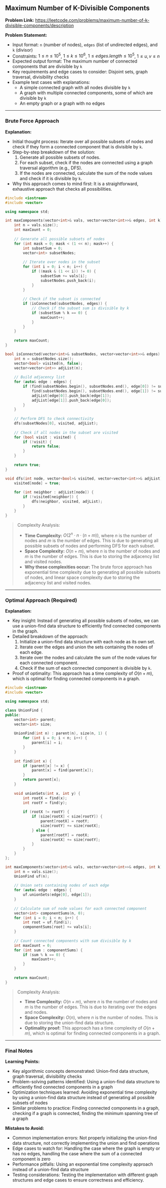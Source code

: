 ## Maximum Number of K-Divisible Components

**Problem Link:** https://leetcode.com/problems/maximum-number-of-k-divisible-components/description

**Problem Statement:**
- Input format: `n` (number of nodes), `edges` (list of undirected edges), and `k` (divisor)
- Constraints: $1 \leq n \leq 10^5$, $1 \leq k \leq 10^6$, $1 \leq edges.length \leq 10^5$, $1 \leq u, v \leq n$
- Expected output format: The maximum number of connected components that are divisible by `k`
- Key requirements and edge cases to consider: Disjoint sets, graph traversal, divisibility checks
- Example test cases with explanations:
  - A simple connected graph with all nodes divisible by `k`
  - A graph with multiple connected components, some of which are divisible by `k`
  - An empty graph or a graph with no edges

---

### Brute Force Approach

**Explanation:**
- Initial thought process: Iterate over all possible subsets of nodes and check if they form a connected component that is divisible by `k`.
- Step-by-step breakdown of the solution:
  1. Generate all possible subsets of nodes.
  2. For each subset, check if the nodes are connected using a graph traversal algorithm (e.g., DFS).
  3. If the nodes are connected, calculate the sum of the node values and check if it is divisible by `k`.
- Why this approach comes to mind first: It is a straightforward, exhaustive approach that checks all possibilities.

```cpp
#include <iostream>
#include <vector>

using namespace std;

int maxComponents(vector<int>& vals, vector<vector<int>>& edges, int k) {
    int n = vals.size();
    int maxCount = 0;
    
    // Generate all possible subsets of nodes
    for (int mask = 0; mask < (1 << n); mask++) {
        int subsetSum = 0;
        vector<int> subsetNodes;
        
        // Iterate over nodes in the subset
        for (int i = 0; i < n; i++) {
            if ((mask & (1 << i)) != 0) {
                subsetSum += vals[i];
                subsetNodes.push_back(i);
            }
        }
        
        // Check if the subset is connected
        if (isConnected(subsetNodes, edges)) {
            // Check if the subset sum is divisible by k
            if (subsetSum % k == 0) {
                maxCount++;
            }
        }
    }
    
    return maxCount;
}

bool isConnected(vector<int>& subsetNodes, vector<vector<int>>& edges) {
    int n = subsetNodes.size();
    vector<bool> visited(n, false);
    vector<vector<int>> adjList(n);
    
    // Build adjacency list
    for (auto& edge : edges) {
        if (find(subsetNodes.begin(), subsetNodes.end(), edge[0]) != subsetNodes.end() &&
            find(subsetNodes.begin(), subsetNodes.end(), edge[1]) != subsetNodes.end()) {
            adjList[edge[0]].push_back(edge[1]);
            adjList[edge[1]].push_back(edge[0]);
        }
    }
    
    // Perform DFS to check connectivity
    dfs(subsetNodes[0], visited, adjList);
    
    // Check if all nodes in the subset are visited
    for (bool visit : visited) {
        if (!visit) {
            return false;
        }
    }
    
    return true;
}

void dfs(int node, vector<bool>& visited, vector<vector<int>>& adjList) {
    visited[node] = true;
    
    for (int neighbor : adjList[node]) {
        if (!visited[neighbor]) {
            dfs(neighbor, visited, adjList);
        }
    }
}
```

> Complexity Analysis:
> - **Time Complexity:** $O(2^n \cdot n \cdot (n + m))$, where $n$ is the number of nodes and $m$ is the number of edges. This is due to generating all possible subsets of nodes and performing DFS for each subset.
> - **Space Complexity:** $O(n + m)$, where $n$ is the number of nodes and $m$ is the number of edges. This is due to storing the adjacency list and visited nodes.
> - **Why these complexities occur:** The brute force approach has exponential time complexity due to generating all possible subsets of nodes, and linear space complexity due to storing the adjacency list and visited nodes.

---

### Optimal Approach (Required)

**Explanation:**
- Key insight: Instead of generating all possible subsets of nodes, we can use a union-find data structure to efficiently find connected components in the graph.
- Detailed breakdown of the approach:
  1. Initialize a union-find data structure with each node as its own set.
  2. Iterate over the edges and union the sets containing the nodes of each edge.
  3. Iterate over the nodes and calculate the sum of the node values for each connected component.
  4. Check if the sum of each connected component is divisible by `k`.
- Proof of optimality: This approach has a time complexity of $O(n + m)$, which is optimal for finding connected components in a graph.

```cpp
#include <iostream>
#include <vector>

using namespace std;

class UnionFind {
public:
    vector<int> parent;
    vector<int> size;
    
    UnionFind(int n) : parent(n), size(n, 1) {
        for (int i = 0; i < n; i++) {
            parent[i] = i;
        }
    }
    
    int find(int x) {
        if (parent[x] != x) {
            parent[x] = find(parent[x]);
        }
        return parent[x];
    }
    
    void unionSets(int x, int y) {
        int rootX = find(x);
        int rootY = find(y);
        
        if (rootX != rootY) {
            if (size[rootX] < size[rootY]) {
                parent[rootX] = rootY;
                size[rootY] += size[rootX];
            } else {
                parent[rootY] = rootX;
                size[rootX] += size[rootY];
            }
        }
    }
};

int maxComponents(vector<int>& vals, vector<vector<int>>& edges, int k) {
    int n = vals.size();
    UnionFind uf(n);
    
    // Union sets containing nodes of each edge
    for (auto& edge : edges) {
        uf.unionSets(edge[0], edge[1]);
    }
    
    // Calculate sum of node values for each connected component
    vector<int> componentSums(n, 0);
    for (int i = 0; i < n; i++) {
        int root = uf.find(i);
        componentSums[root] += vals[i];
    }
    
    // Count connected components with sum divisible by k
    int maxCount = 0;
    for (int sum : componentSums) {
        if (sum % k == 0) {
            maxCount++;
        }
    }
    
    return maxCount;
}
```

> Complexity Analysis:
> - **Time Complexity:** $O(n + m)$, where $n$ is the number of nodes and $m$ is the number of edges. This is due to iterating over the edges and nodes.
> - **Space Complexity:** $O(n)$, where $n$ is the number of nodes. This is due to storing the union-find data structure.
> - **Optimality proof:** This approach has a time complexity of $O(n + m)$, which is optimal for finding connected components in a graph.

---

### Final Notes

**Learning Points:**
- Key algorithmic concepts demonstrated: Union-find data structure, graph traversal, divisibility checks
- Problem-solving patterns identified: Using a union-find data structure to efficiently find connected components in a graph
- Optimization techniques learned: Avoiding exponential time complexity by using a union-find data structure instead of generating all possible subsets of nodes
- Similar problems to practice: Finding connected components in a graph, checking if a graph is connected, finding the minimum spanning tree of a graph

**Mistakes to Avoid:**
- Common implementation errors: Not properly initializing the union-find data structure, not correctly implementing the union and find operations
- Edge cases to watch for: Handling the case where the graph is empty or has no edges, handling the case where the sum of a connected component is zero
- Performance pitfalls: Using an exponential time complexity approach instead of a union-find data structure
- Testing considerations: Testing the implementation with different graph structures and edge cases to ensure correctness and efficiency.